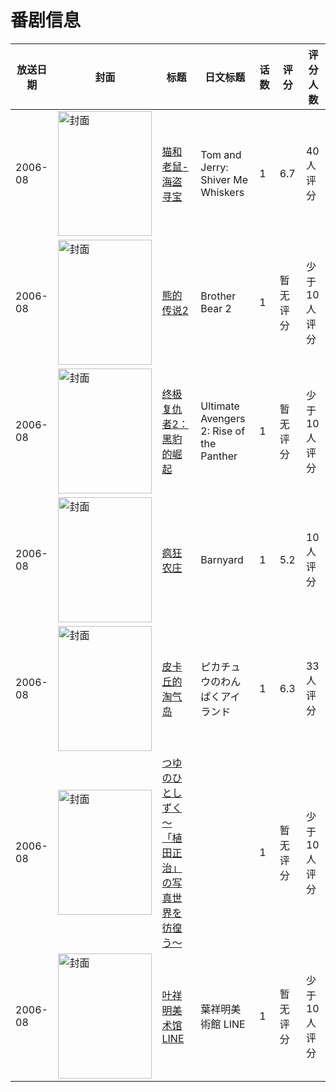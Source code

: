 # 番剧信息

|放送日期|封面|标题|日文标题|话数|评分|评分人数|
|---|---|---|---|---|---|---|
|2006-08|<img src="//lain.bgm.tv/pic/cover/c/00/5c/139957_iRLhF.jpg" alt="封面" style="width:150px;height:200px;object-fit:cover;">|[猫和老鼠-海盗寻宝](https://bangumi.tv/subject/139957)|Tom and Jerry: Shiver Me Whiskers|1|6.7|40人评分|
|2006-08|<img src="//lain.bgm.tv/pic/cover/c/ed/c2/113082_XpJRr.jpg" alt="封面" style="width:150px;height:200px;object-fit:cover;">|[熊的传说2](https://bangumi.tv/subject/113082)|Brother Bear 2|1|暂无评分|少于10人评分|
|2006-08|<img src="//lain.bgm.tv/pic/cover/c/7a/c1/200450_gy08G.jpg" alt="封面" style="width:150px;height:200px;object-fit:cover;">|[终极复仇者2：黑豹的崛起](https://bangumi.tv/subject/200450)|Ultimate Avengers 2: Rise of the Panther|1|暂无评分|少于10人评分|
|2006-08|<img src="//lain.bgm.tv/pic/cover/c/15/40/111255_7s710.jpg" alt="封面" style="width:150px;height:200px;object-fit:cover;">|[疯狂农庄](https://bangumi.tv/subject/111255)|Barnyard|1|5.2|10人评分|
|2006-08|<img src="//lain.bgm.tv/pic/cover/c/33/44/90612_JW97H.jpg" alt="封面" style="width:150px;height:200px;object-fit:cover;">|[皮卡丘的淘气岛](https://bangumi.tv/subject/90612)|ピカチュウのわんぱくアイランド|1|6.3|33人评分|
|2006-08|<img src="//lain.bgm.tv/pic/cover/c/b2/47/219875_0LhH0.jpg" alt="封面" style="width:150px;height:200px;object-fit:cover;">|[つゆのひとしずく 〜「植田正治」の写真世界を彷徨う〜](https://bangumi.tv/subject/219875)||1|暂无评分|少于10人评分|
|2006-08|<img src="//lain.bgm.tv/pic/cover/c/19/74/219905_Ih8Ul.jpg" alt="封面" style="width:150px;height:200px;object-fit:cover;">|[叶祥明美术馆 LINE](https://bangumi.tv/subject/219905)|葉祥明美術館 LINE|1|暂无评分|少于10人评分|
